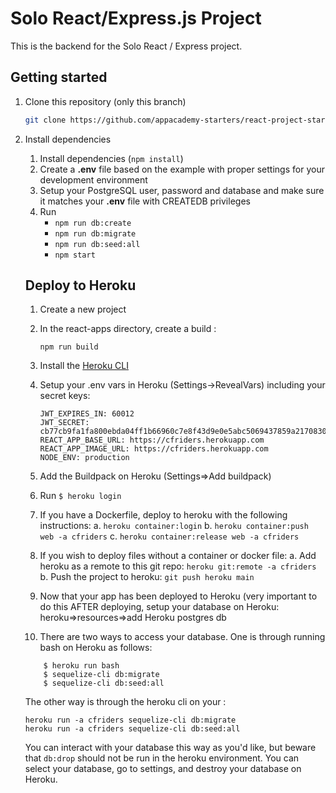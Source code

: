 # Solo React/Express.js Project

This is the backend for the Solo React / Express project.

## Getting started

1. Clone this repository (only this branch)

   ```bash
   git clone https://github.com/appacademy-starters/react-project-starter.git
   ```
2. Install dependencies

   1. Install dependencies (`npm install`)
   2. Create a **.env** file based on the example with proper settings for your development environment
   3. Setup your PostgreSQL user, password and database and make sure it matches your **.env** file with CREATEDB privileges
   4. Run
      * `npm run db:create`
      * `npm run db:migrate`
      * `npm run db:seed:all`
      * `npm start`

   ## Deploy to Heroku


   1. Create a new project
   2. In the react-apps directory, create a build :

      ```
      npm run build
      ```
   3. Install the [Heroku CLI](https://devcenter.heroku.com/articles/heroku-command-line)
   4. Setup your .env vars in Heroku (Settings->RevealVars) including your secret keys:

      ```CORS_ORIGIN: http://localhost:3000
      JWT_EXPIRES_IN: 60012
      JWT_SECRET: cb77cb9fa1fa800ebda04ff1b66960c7e8f43d9e0e5abc5069437859a2170830
      REACT_APP_BASE_URL: https://cfriders.herokuapp.com
      REACT_APP_IMAGE_URL: https://cfriders.herokuapp.com
      NODE_ENV: production
      ```
   5. Add the Buildpack on Heroku (Settings=>Add buildpack)
   6. Run `$ heroku login`
   7. If you have a Dockerfile, deploy to heroku with the following instructions:
      a.  `heroku container:login`
      b.  `heroku container:push web -a cfriders`
      c.  `heroku container:release web -a cfriders`
   8. If you wish to deploy files without a container or docker file:
      a. Add heroku as a remote to this git repo:
      `heroku git:remote -a cfriders`
      b. Push the project to heroku:
      `git push heroku main`
   9. Now that your app has been deployed to Heroku (very important to do this AFTER deploying, setup your database on Heroku:
      heroku=>resources=>add Heroku postgres db
   10. There are two ways to access your database.  One is through running bash on Heroku as follows:

   ```shell
       $ heroku run bash
       $ sequelize-cli db:migrate
       $ sequelize-cli db:seed:all
   ```
   The other way is through the heroku cli on your :

   ```heroku run -a cfriders sequelize-cli db:migrate
   heroku run -a cfriders sequelize-cli db:migrate
   heroku run -a cfriders sequelize-cli db:seed:all
   ```
   You can interact with your database this way as you'd like, but beware that `db:drop` should not be run in the heroku environment.  You can select your database, go to settings, and destroy your database on Heroku.
